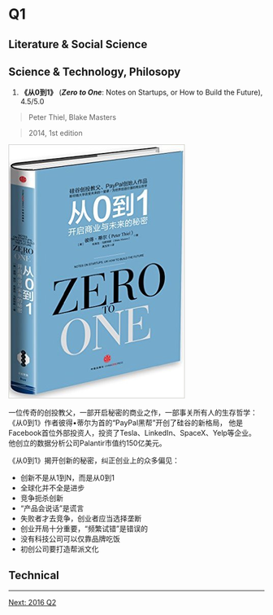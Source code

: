 # Q1
## Literature & Social Science

## Science & Technology, Philosopy
1. **《从0到1》** (***Zero to One***: Notes on Startups, or How to Build the Future), 4.5/5.0

  >  Peter Thiel, Blake Masters

  > 2014, 1st edition

  <img src="images/zero_to_one.jpg">

  一位传奇的创投教父，一部开启秘密的商业之作，一部事关所有人的生存哲学：
  《从0到1》作者彼得•蒂尔为首的“PayPal黑帮”开创了硅谷的新格局，
  他是Facebook首位外部投资人，投资了Tesla、LinkedIn、SpaceX、Yelp等企业。
  他创立的数据分析公司Palantir市值约150亿美元。

  《从0到1》揭开创新的秘密，纠正创业上的众多偏见：

  * 创新不是从1到N，而是从0到1
  * 全球化并不全是进步
  * 竞争扼杀创新
  * “产品会说话”是谎言
  * 失败者才去竞争，创业者应当选择垄断
  * 创业开局十分重要，“频繁试错”是错误的
  * 没有科技公司可以仅靠品牌吃饭
  * 初创公司要打造帮派文化

## Technical


---------------------------------
  [Next: 2016 Q2](2016_Q2.md)
